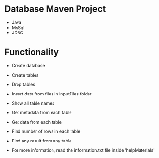 # Database Maven Project

* Java
* MySql
* JDBC

# Functionality

* Create database

* Create tables

* Drop tables

* Insert data from files in inputFiles folder

* Show all table names

* Get metadata from each table

* Get data from each table

* Find number of rows in each table

* Find any result from any table

* For more information, read the information.txt file inside 'helpMaterials'
